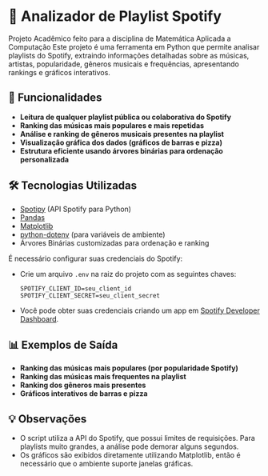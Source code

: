 # 🎵 Analizador de Playlist Spotify

Projeto Acadêmico feito para a disciplina de Matemática Aplicada a Computação
Este projeto é uma ferramenta em Python que permite analisar playlists do Spotify, extraindo informações detalhadas sobre as músicas, artistas, popularidade, gêneros musicais e frequências, apresentando rankings e gráficos interativos.

## 🚀 Funcionalidades

- **Leitura de qualquer playlist pública ou colaborativa do Spotify**
- **Ranking das músicas mais populares e mais repetidas**
- **Análise e ranking de gêneros musicais presentes na playlist**
- **Visualização gráfica dos dados (gráficos de barras e pizza)**
- **Estrutura eficiente usando árvores binárias para ordenação personalizada**

## 🛠️ Tecnologias Utilizadas

- [Spotipy](https://spotipy.readthedocs.io/en/2.22.1/) (API Spotify para Python)
- [Pandas](https://pandas.pydata.org/)
- [Matplotlib](https://matplotlib.org/)
- [python-dotenv](https://github.com/theskumar/python-dotenv) (para variáveis de ambiente)
- Árvores Binárias customizadas para ordenação e ranking

É necessário configurar suas credenciais do Spotify:
   - Crie um arquivo `.env` na raiz do projeto com as seguintes chaves:
     ```
     SPOTIFY_CLIENT_ID=seu_client_id
     SPOTIFY_CLIENT_SECRET=seu_client_secret
     ```
   - Você pode obter suas credenciais criando um app em [Spotify Developer Dashboard](https://developer.spotify.com/dashboard).


## 📊 Exemplos de Saída

- **Ranking das músicas mais populares (por popularidade Spotify)**
- **Ranking das músicas mais frequentes na playlist**
- **Ranking dos gêneros mais presentes**
- **Gráficos interativos de barras e pizza**

## 💡 Observações

- O script utiliza a API do Spotify, que possui limites de requisições. Para playlists muito grandes, a análise pode demorar alguns segundos.
- Os gráficos são exibidos diretamente utilizando Matplotlib, então é necessário que o ambiente suporte janelas gráficas.
